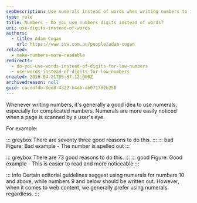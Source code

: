 ```yaml
---
seoDescription: Use numerals instead of words when writing numbers to improve readability and noticeability on your webpage.
type: rule
title: Numbers - Do you use numbers digits instead of words?
uri: use-digits-instead-of-words
authors:
  - title: Adam Cogan
    url: https://www.ssw.com.au/people/adam-cogan
related:
  - make-numbers-more-readable
redirects:
  - do-you-use-words-instead-of-digits-for-low-numbers
  - use-words-instead-of-digits-for-low-numbers
created: 2016-04-21T05:57:12.000Z
archivedreason: null
guid: cacddfdb-8ee8-4322-b4db-db071702b258
---
```


Whenever writing numbers, it's generally a good idea to use numerals, especially for complicated numbers. Numerals are more easily noticed when a page is scanned by a user's eye.

For example:

<!--endintro-->

::: greybox
There are seventy three good reasons to do this.
:::
::: bad
Figure: Bad example - The number is spelled out
:::

::: greybox
There are 73 good reasons to do this.
:::
::: good
Figure: Good example - This is easier to read and more noticeable
:::

::: info
Certain editorial guidelines suggest using numerals for numbers 10 and above, while numbers 9 and below should be written out. However, when it comes to web content, we generally prefer using numerals regardless.
:::
